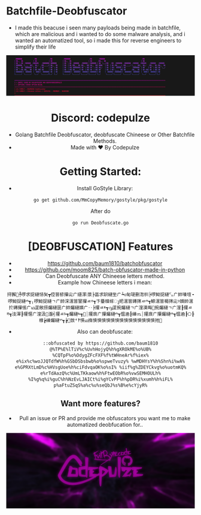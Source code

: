# Batchfile-Deobfuscator
- I made this beacuse i seen many payloads being made in batchfile, which are malicious and i wanted to do some malware analysis, and i wanted an automatized tool, so i made this for reverse engineers to simplify their life


<div align="center">
    <img src="image-1.png">
<div>             

# Discord: codepulze
         
- Golang Batchfile Deobfuscator, deobfuscate Chineese or Other Batchfile Methods.
- Made with ❤️ By Codepulze         

# Getting Started: 
- Install GoStyle Library:
```
go get github.com/MmCopyMemory/gostyle/pkg/gostyle
```
After do 
```
go run Deobfuscate.go
```

# [DEOBFUSCATION] Features 
- https://github.com/baum1810/batchobfuscator
- https://github.com/moom825/batch-obfuscator-made-in-python
- Can Deobfuscate ANY Chineese letters method.
- Example how Chineese letters i mean:
```
挦獬਍╀啰求捉縺㤸㠬┳倥䉕楌㩣㕾ㄬ䌥潈⁞景╞畐求䍉縺㘴ㄬ┶൦匊瑅删㵞杊╞啰䱂捉縺㌱ㄬ帥瑧塇╺啰䱂捉縺ⰴ┱╷啰䱂捉縺ㄱㄬ帥浨瀥䉕䥌㩣ㅾⰰ┱卞䡞幉幏ു帊瀥䉕䥬㩃ㅾⰴ┱䱞瀥䉕楬㩃㕾ⰵ㜱帥瀥扵䥬㩣㑾ㄬഥ䀊敞捞爥縺㔱ㄬ帥爥縺㜱ㄬ‥╞㩲ㅾⰷ┱൮䀊捥爥縺ㄱㄬ漥漠晦਍捥爥縺ㄱㄬ漥┠㩲ㅾⰱ┱汥潬┠㩲㥾ㄬ漥汲൤瀊╡㩲ㅾⰳ┱爥縺ⰸ┱൥┊㩲㡾ㄬ攥爥縺ⰴ┱愠㴠┠縥൩┊㩲㡾ㄬ攥爥縺ⰴ┱愠㴠┠⬠┠楾┢縥爥縺ⰲ┱┢਍敳⁴⁡‽愥ഥ㨊慡慡慡慡慡慡慡慡慡慡慡慡慡慡扡਍
```
- Also can deobfuscate:
```
::obfuscated by https://github.com/baum1810
@%TP%E%lTiV%c%UvhHojyQ%h%gXROkME%o%UB% %CQTpF%o%OdygZFcFXF%f%tWHneAr%f%iex%
e%ix%c%woJJQTdfW%h%GSbDSbsbwb%o%spweTvuzy% %wMDHYsY%h%Shn%i%wA%
e%GPRXtLmD%c%HVsgUoe%h%ciFdvqaOK%o%sI% %iif%g%ZDEYCkvg%o%uotmKQ%
e%rTdAazQ%c%UmLTKkaow%h%FtwEObR%o%vwSEMHOULh% %I%g%q%i%guC%h%NzEvLJAICt%i%gYCvPF%h%pDR%i%xumh%h%iFL%
p%aFtuZSqS%a%c%u%seQbJ%s%B%e%cYjyR%
```

## Want more features? 
- Pull an issue or PR and provide me obfuscators you want me to make automatized deobfucation for..


<div align="center">
    <img src="image.png">
<div>                     
